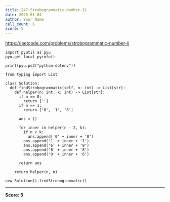 ```yaml
---
title: 247-Strobogrammatic-Number-Ii
date: 2025-01-04
author: Your Name
cell_count: 6
score: 5
---
```


https://leetcode.com/problems/strobogrammatic-number-ii


```
import pyutil as pyu
pyu.get_local_pyinfo()
```


```
print(pyu.ps2("python-dotenv"))
```


```
from typing import List
```


```
class Solution:
  def findStrobogrammatic(self, n: int) -> List[str]:
    def helper(n: int, k: int) -> List[str]:
      if n == 0:
        return ['']
      if n == 1:
        return ['0', '1', '8']

      ans = []

      for inner in helper(n - 2, k):
        if n < k:
          ans.append('0' + inner + '0')
        ans.append('1' + inner + '1')
        ans.append('6' + inner + '9')
        ans.append('8' + inner + '8')
        ans.append('9' + inner + '6')

      return ans

    return helper(n, n)
```


```
new Solution().findStrobogrammatic()
```


---
**Score: 5**